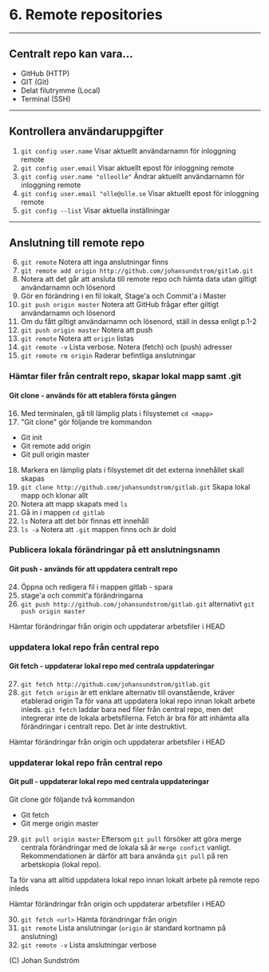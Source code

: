 # 6. Remote repositories

---

## Centralt repo kan vara...

* GitHub (HTTP)
* GIT (Git)
* Delat filutrymme (Local) 
* Terminal (SSH)

---

## Kontrollera användaruppgifter

1. `git config user.name` Visar aktuellt användarnamn för inloggning remote
2. `git config user.email` Visar aktuellt epost för inloggning remote
3. `git config user.name "olleolle"` Ändrar aktuellt användarnamn för inloggning remote
4. `git config user.email "olle@olle.se` Visar aktuellt epost för inloggning remote
5. `git config --list` Visar aktuella inställningar

---

## Anslutning till remote repo

6. `git remote` Notera att inga anslutningar finns
7. `git remote add origin http://github.com/johansundstrom/gitlab.git` 
8. Notera att det går att ansluta till remote repo och hämta data utan giltigt användarnamn och lösenord
9. Gör en förändring i en fil lokalt, Stage'a och Commit'a i Master
10. ```git push origin master``` Notera att GitHub frågar efter giltigt användarnamn och lösenord
11. Om du fått giltigt användarnamn och lösenord, ställ in dessa enligt p.1-2
12. ```git push origin master``` Notera att push 
13. ```git remote``` Notera att ```origin``` listas
14. ```git remote -v``` Lista verbose. Notera (fetch) och (push) adresser
15. ```git remote rm origin``` Raderar befintliga anslutningar

### Hämtar filer från centralt repo, skapar lokal mapp samt .git 
#### Git clone - används för att etablera första gången
16. Med terminalen, gå till lämplig plats i filsystemet ```cd <mapp>```
17. "Git clone" gör följande tre kommandon
* Git init
* Git remote add origin <url>
* Git pull origin master
18. Markera en lämplig plats i filsystemet dit det externa innehållet skall skapas
19. ```git clone http://github.com/johansundstrom/gitlab.git``` Skapa lokal mapp och klonar allt
20. Notera att mapp skapats med ```ls```
21. Gå in i mappen ```cd gitlab```
22. ```ls``` Notera att det bör finnas ett innehåll
23. ```ls -a``` Notera att ```.git``` mappen finns och är dold
 
### Publicera lokala förändringar på ett anslutningsnamn
#### Git push - används för att uppdatera centralt repo
24. Öppna och redigera fil i mappen gitlab - spara
25. stage'a och commit'a förändringarna
26. ```git push http://github.com/johansundstrom/gitlab.git``` alternativt ```git push origin master```

Hämtar förändringar från origin och uppdaterar arbetsfiler i HEAD
### uppdatera lokal repo från central repo
#### Git fetch - uppdaterar lokal repo med centrala uppdateringar
27. ```git fetch http://github.com/johansundstrom/gitlab.git```
28. ```git fetch origin``` är ett enklare alternativ till ovanstående, kräver etablerad origin
Ta för vana att uppdatera lokal repo innan lokalt arbete inleds.
```git fetch``` laddar bara ned filer från central repo, men det integrerar inte de lokala arbetsfilerna. Fetch är bra för att inhämta alla förändringar i centralt repo. Det är inte destruktivt.

Hämtar förändringar från origin och uppdaterar arbetsfiler i HEAD
### uppdaterar lokal repo från central repo
#### Git pull - uppdaterar lokal repo med centrala uppdateringar
Git clone gör följande två kommandon
* Git fetch
* Git merge origin master
29. ```git pull origin master```
Eftersom ```git pull``` försöker att göra merge centrala förändringar med de lokala så är ```merge confict``` vanligt. Rekommendationen är därför att bara använda ```git pull``` på ren arbetskopia (lokal repo).

Ta för vana att alltid uppdatera lokal repo innan lokalt arbete på remote repo inleds

Hämtar förändringar från origin och uppdaterar arbetsfiler i HEAD

30. ```git fetch <url>``` Hämta förändringar från origin
31. ```git remote``` Lista anslutningar (```origin``` är standard kortnamn på anslutning)
32. ```git remote -v``` Lista anslutningar verbose

(C) Johan Sundström